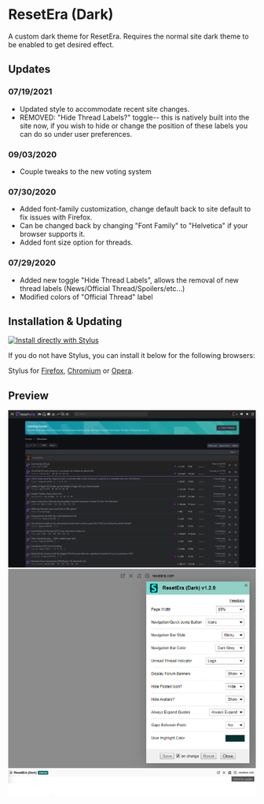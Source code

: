 # ResetEra (Dark)
A custom dark theme for ResetEra. Requires the normal site dark theme to be enabled to get desired effect.
## Updates
### 07/19/2021
* Updated style to accommodate recent site changes.
* REMOVED: "Hide Thread Labels?" toggle-- this is natively built into the site now, if you wish to hide or change the position of these labels you can do so under user preferences.
### 09/03/2020
* Couple tweaks to the new voting system 
### 07/30/2020
* Added font-family customization, change default back to site default to fix issues with Firefox.
* Can be changed back by changing "Font Family" to "Helvetica" if your browser supports it.
* Added font size option for threads.
### 07/29/2020
* Added new toggle "Hide Thread Labels", allows the removal of new thread labels (News/Official Thread/Spoilers/etc...)
* Modified colors of "Official Thread" label
## Installation & Updating

[![Install directly with Stylus](https://img.shields.io/badge/Install%20directly%20with-Stylus-285959.svg)](https://raw.githubusercontent.com/mgreger/ResetEra_Dark/master/ResetEra-Dark.user.css)

If you do not have Stylus, you can install it below for the following browsers:

Stylus for [Firefox](https://addons.mozilla.org/en-US/firefox/addon/styl-us/), [Chromium](https://chrome.google.com/webstore/detail/stylus/clngdbkpkpeebahjckkjfobafhncgmne) or [Opera](https://addons.opera.com/en-gb/extensions/details/stylus/).
## Preview
![ResetEra Preview](https://raw.githubusercontent.com/mgreger/ResetEra_Dark/master/Images/resetera-dark(preview).PNG)
![ResetEra Settings](https://raw.githubusercontent.com/mgreger/ResetEra_Dark/master/Images/resetera-dark(settings).PNG)
![ResetEra Updates](https://raw.githubusercontent.com/mgreger/ResetEra_Dark/master/Images/resetera-dark(updates).PNG)
